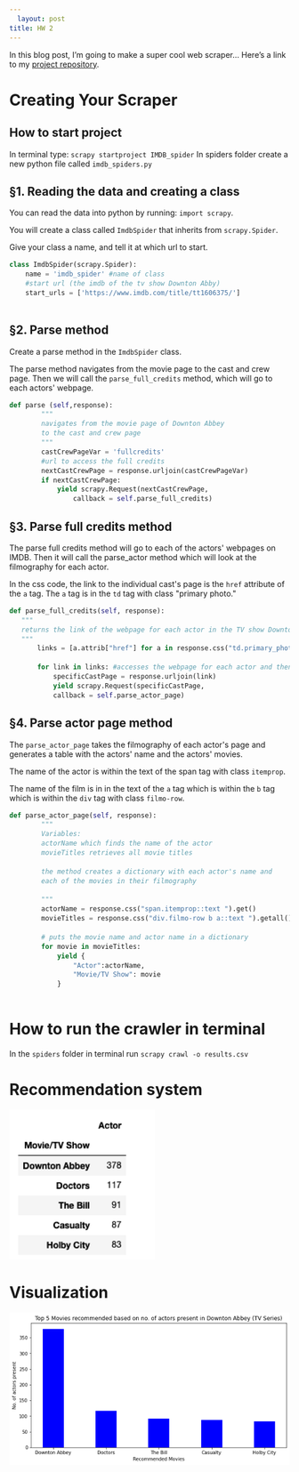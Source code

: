 ```yaml
---
  layout: post
title: HW 2
---
```

  
  In this blog post, I’m going to make a super cool web scraper… Here’s a link to my [project repository](https://github.com/chloeflorit/homework2webScraping).


# Creating Your Scraper

## How to start project

In terminal type:
`scrapy startproject IMDB_spider`
In spiders folder create a new python file called `imdb_spiders.py`

## §1. Reading the data and creating a class
You can read the data into python by running: `import scrapy`.

You will create a class called `ImdbSpider` that inherits from `scrapy.Spider`.

Give your class a name, and tell it at which url to start. 

```python
class ImdbSpider(scrapy.Spider):
    name = 'imdb_spider' #name of class
    #start url (the imdb of the tv show Downton Abby)
    start_urls = ['https://www.imdb.com/title/tt1606375/'] 
    
```

## §2. Parse method
Create a parse method in the `ImdbSpider` class. 

The parse method navigates from the movie page to the cast and crew page. 
Then we will call the `parse_full_credits` method, which will go to each actors' webpage. 
``` python 
def parse (self,response):
        """
        navigates from the movie page of Downton Abbey 
        to the cast and crew page
        """
        castCrewPageVar = 'fullcredits' 
        #url to access the full credits 
        nextCastCrewPage = response.urljoin(castCrewPageVar) 
        if nextCastCrewPage:
            yield scrapy.Request(nextCastCrewPage, 
                callback = self.parse_full_credits) 
```

## §3. Parse full credits method
The parse full credits method will go to each of the actors' webpages on IMDB. 
Then it will call the parse_actor method which will look at the filmography for each actor. 

In the css code, the link to the individual cast's page is the `href` attribute of the `a` tag. The `a` tag is in the `td` tag with class "primary photo."


 ```python
def parse_full_credits(self, response):
    """
    returns the link of the webpage for each actor in the TV show Downton Abbey
    """
        links = [a.attrib["href"] for a in response.css("td.primary_photo a")]
        
        for link in links: #accesses the webpage for each actor and then calls the parse_actor_page method
            specificCastPage = response.urljoin(link)
            yield scrapy.Request(specificCastPage,
            callback = self.parse_actor_page)
 ```
 
## §4. Parse actor page method
The `parse_actor_page` takes the filmography of each actor's page and generates a table with the actors' name and the actors' movies. 

The name of the actor is within the text of the span tag with class `itemprop`. 

The name of the film is in in the text of the `a` tag which is within the `b` tag which is within the `div` tag with class `filmo-row`. 
```python
def parse_actor_page(self, response):
        """
        Variables:
        actorName which finds the name of the actor
        movieTitles retrieves all movie titles 

        the method creates a dictionary with each actor's name and 
        each of the movies in their filmography

        """
        actorName = response.css("span.itemprop::text ").get()
        movieTitles = response.css("div.filmo-row b a::text ").getall()

        # puts the movie name and actor name in a dictionary
        for movie in movieTitles:  
            yield {
                "Actor":actorName,
                "Movie/TV Show": movie
            }
        
```

# How to run the crawler in terminal

In the `spiders` folder in terminal run `scrapy crawl -o results.csv`


# Recommendation system
![image-example.png](/images/table2.png)

# Visualization

![image-example.png](/images/plotVisualization.png)